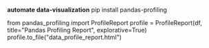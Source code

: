 **automate data-visualization**
pip install pandas-profiling

from pandas_profiling import ProfileReport
profile = ProfileReport(df, title="Pandas Profiling Report", explorative=True)
profile.to_file("data_profile_report.html")
